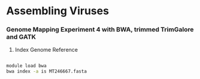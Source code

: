 # Assembling Viruses

### Genome Mapping Experiment 4 with BWA, trimmed TrimGalore and GATK

1. Index Genome Reference



```bash

module load bwa
bwa index -a is MT246667.fasta

```



